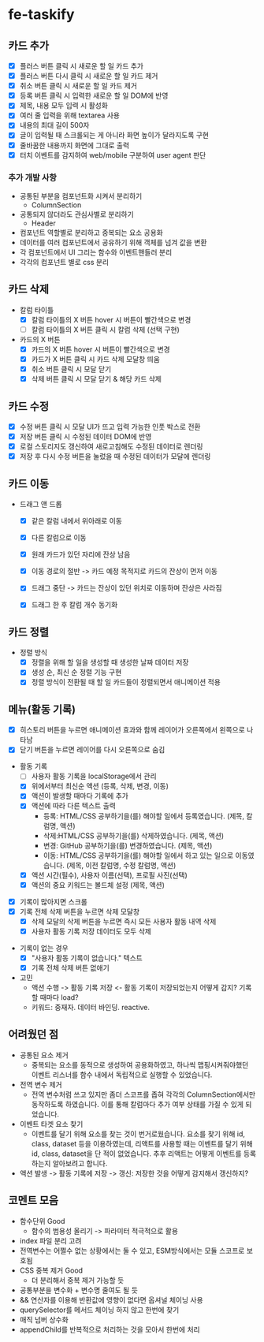 # fe-taskify

## 카드 추가

- [x] 플러스 버튼 클릭 시 새로운 할 일 카드 추가
- [x] 플러스 버튼 다시 클릭 시 새로운 할 일 카드 제거
- [x] 취소 버튼 클릭 시 새로운 할 일 카드 제거
- [x] 등록 버튼 클릭 시 입력한 새로운 할 일 DOM에 반영
- [x] 제목, 내용 모두 입력 시 활성화
- [x] 여러 줄 입력을 위해 textarea 사용
- [x] 내용의 최대 길이 500자
- [x] 글이 입력될 때 스크롤되는 게 아니라 화면 높이가 달라지도록 구현
- [x] 줄바꿈한 내용까지 화면에 그대로 출력
- [x] 터치 이벤트를 감지하여 web/mobile 구분하여 user agent 판단

### 추가 개발 사항

- 공통된 부분을 컴포넌트화 시켜서 분리하기
  - ColumnSection
- 공통되지 않더라도 관심사별로 분리하기
  - Header
- 컴포넌트 역할별로 분리하고 중복되는 요소 공용화
- 데이터를 여러 컴포넌트에서 공유하기 위해 객체를 넘겨 값을 변환
- 각 컴포넌트에서 UI 그리는 함수와 이벤트핸들러 분리
- 각각의 컴포넌트 별로 css 분리

## 카드 삭제

- 칼럼 타이틀
  - [x] 칼럼 타이틀의 X 버튼 hover 시 버튼이 빨간색으로 변경
  - [ ] 칼럼 타이틀의 X 버튼 클릭 시 칼럼 삭제 (선택 구현)

- 카드의 X 버튼
  - [x] 카드의 X 버튼 hover 시 버튼이 빨간색으로 변경
  - [x] 카드가 X 버튼 클릭 시 카드 삭제 모달창 띄움
  - [x] 취소 버튼 클릭 시 모달 닫기
  - [x] 삭제 버튼 클릭 시 모달 닫기 & 해당 카드 삭제

## 카드 수정

- [x] 수정 버튼 클릭 시 모달 UI가 뜨고 입력 가능한 인풋 박스로 전환
- [x] 저장 버튼 클릭 시 수정된 데이터 DOM에 반영
- [x] 로컬 스토리지도 갱신하여 새로고침해도 수정된 데이터로 렌더링
- [x] 저장 후 다시 수정 버튼을 눌렀을 때 수정된 데이터가 모달에 렌더링

## 카드 이동

- 드래그 앤 드롭
  - [x] 같은 칼럼 내에서 위아래로 이동
  - [x] 다른 칼럼으로 이동
  - [x] 원래 카드가 있던 자리에 잔상 남음
  - [x] 이동 경로의 절반 -> 카드 예정 목적지로 카드의 잔상이 먼저 이동
  - [x] 드래그 중단 -> 카드는 잔상이 있던 위치로 이동하며 잔상은 사라짐
  - [x] 드래그 한 후 칼럼 개수 동기화


## 카드 정렬

- 정렬 방식
  - [x] 정렬을 위해 할 일을 생성할 때 생성한 날짜 데이터 저장
  - [x] 생성 순, 최신 순 정렬 기능 구현
  - [x] 정렬 방식이 전환될 때 할 일 카드들이 정렬되면서 애니메이션 적용

## 메뉴(활동 기록)

- [x] 히스토리 버튼을 누르면 애니메이션 효과와 함께 레이어가 오른쪽에서 왼쪽으로 나타남
- [x] 닫기 버튼을 누르면 레이어를 다시 오른쪽으로 숨김

- 활동 기록
  - [ ] 사용자 활동 기록을 localStorage에서 관리
  - [x] 위에서부터 최신순 액션 (등록, 삭제, 변경, 이동)
  - [x] 액션이 발생할 때마다 기록에 추가
  - [x] 액션에 따라 다른 텍스트 출력
    - 등록: HTML/CSS 공부하기을(를) 해야할 일에서 등록였습니다. (제목, 칼럼명, 액션)
    - 삭제:HTML/CSS 공부하기을(를) 삭제하였습니다. (제목, 액션)
    - 변경: GitHub 공부하기을(를) 변경하였습니다. (제목, 액션)
    - 이동: HTML/CSS 공부하기을(를) 해야할 일에서 하고 있는 일으로 이동였습니다. (제목, 이전 칼럼명, 수정 칼럼명, 액션)
  - [x] 액션 시간(필수), 사용자 이름(선택), 프로필 사진(선택)
  - [x] 액션의 중요 키워드는 볼드체 설정 (제목, 액션)
- [x] 기록이 많아지면 스크롤
- [x] 기록 전체 삭제 버튼을 누르면 삭제 모달창
  - [x] 삭제 모달의 삭제 버튼을 누르면 즉시 모든 사용자 활동 내역 삭제
  - [x] 사용자 활동 기록 저장 데이터도 모두 삭제
- 기록이 없는 경우
  - [x] "사용자 활동 기록이 없습니다." 텍스트
  - [x] 기록 전체 삭제 버튼 없애기

- 고민
  - 액션 수행 -> 활동 기록 저장 <- 활동 기록이 저장되었는지 어떻게 감지? 기록할 때마다 load?
  - 키워드: 중재자. 데이터 바인딩. reactive.

## 어려웠던 점

- 공통된 요소 제거
  - 중복되는 요소를 동적으로 생성하여 공용화하였고, 하나씩 맵핑시켜줘야했던 이벤트 리스너를 함수 내에서 독립적으로 실행할 수 있었습니다.
- 전역 변수 제거
  - 전역 변수처럼 쓰고 있지만 좀더 스코프를 좁혀 각각의 ColumnSection에서만 동작하도록 하였습니다. 이를 통해 칼럼마다 추가 여부 상태를 가질 수 있게 되었습니다.
- 이벤트 타겟 요소 찾기
  - 이벤트를 달기 위해 요소를 찾는 것이 번거로웠습니다. 요소를 찾기 위해 id, class, dataset 등을 이용하였는데, 리액트를 사용할 때는 이벤트를 달기 위해 id, class, dataset을 단 적이 없었습니다. 추후 리액트는 어떻게 이벤트를 등록하는지 알아보려고 합니다.
- 액션 발생 -> 활동 기록에 저장 -> 갱신: 저장한 것을 어떻게 감지해서 갱신하지?

## 코멘트 모음

- 함수단위 Good
  - 함수의 범용성 올리기 -> 파라미터 적극적으로 활용
- index 파일 분리 고려
- 전역변수는 어쩔수 없는 상황에서는 둘 수 있고, ESM방식에서는 모듈 스코프로 보호됨
- CSS 중복 제거 Good
  - 더 분리해서 중복 제거 가능할 듯
- 공통부분을 변수화 + 변수명 줄여도 될 듯
- && 연산자를 이용해 반환값에 영향이 없다면 옵셔널 체이닝 사용
- querySelector를 메서드 체이닝 하지 않고 한번에 찾기
- 매직 넘버 상수화
- appendChild를 반복적으로 처리하는 것을 모아서 한번에 처리